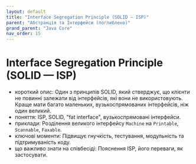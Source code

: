 ```yaml
---
layout: default
title: "Interface Segregation Principle (SOLID — ISP)"
parent: "Абстракція та Інтерфейси (поглиблено)"
grand_parent: "Java Core"
nav_order: 15
---
```


# Interface Segregation Principle (SOLID — ISP)

*   короткий опис: Один з принципів SOLID, який стверджує, що клієнти не повинні залежати від інтерфейсів, які вони не використовують. Краще мати багато маленьких, вузькоспрямованих інтерфейсів, ніж один великий.
*   поняття: ISP, SOLID, "fat interface", вузькоспрямовані інтерфейси.
*   приклади: Розділення великого інтерфейсу `Machine` на `Printable`, `Scannable`, `Faxable`.
*   ключові моменти: Підвищує гнучкість, тестування, модульність та підтримуваність коду.
*   що важливо знати на співбесіді: Пояснення ISP, його переваги, як застосувати.
